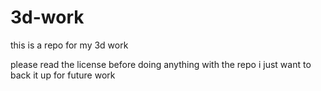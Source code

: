 # 3d-work
this is a repo for my 3d work

please read the license before doing anything with the repo i just want to back it up for future work
